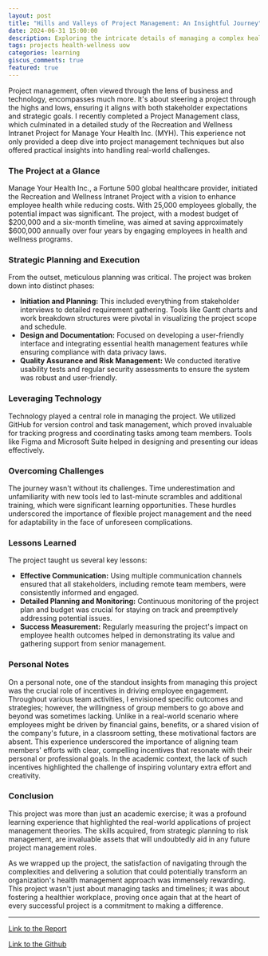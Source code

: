 ```yaml
---
layout: post
title: "Hills and Valleys of Project Management: An Insightful Journey"
date: 2024-06-31 15:00:00
description: Exploring the intricate details of managing a complex health and wellness project from a university course perspective.
tags: projects health-wellness uow
categories: learning
giscus_comments: true
featured: true
---
```


Project management, often viewed through the lens of business and technology, encompasses much more. It's about steering a project through the highs and lows, ensuring it aligns with both stakeholder expectations and strategic goals. I recently completed a Project Management class, which culminated in a detailed study of the Recreation and Wellness Intranet Project for Manage Your Health Inc. (MYH). This experience not only provided a deep dive into project management techniques but also offered practical insights into handling real-world challenges.

### The Project at a Glance

Manage Your Health Inc., a Fortune 500 global healthcare provider, initiated the Recreation and Wellness Intranet Project with a vision to enhance employee health while reducing costs. With 25,000 employees globally, the potential impact was significant. The project, with a modest budget of $200,000 and a six-month timeline, was aimed at saving approximately $600,000 annually over four years by engaging employees in health and wellness programs.

### Strategic Planning and Execution

From the outset, meticulous planning was critical. The project was broken down into distinct phases:
- **Initiation and Planning:** This included everything from stakeholder interviews to detailed requirement gathering. Tools like Gantt charts and work breakdown structures were pivotal in visualizing the project scope and schedule.
- **Design and Documentation:** Focused on developing a user-friendly interface and integrating essential health management features while ensuring compliance with data privacy laws.
- **Quality Assurance and Risk Management:** We conducted iterative usability tests and regular security assessments to ensure the system was robust and user-friendly.

### Leveraging Technology

Technology played a central role in managing the project. We utilized GitHub for version control and task management, which proved invaluable for tracking progress and coordinating tasks among team members. Tools like Figma and Microsoft Suite helped in designing and presenting our ideas effectively.

### Overcoming Challenges

The journey wasn't without its challenges. Time underestimation and unfamiliarity with new tools led to last-minute scrambles and additional training, which were significant learning opportunities. These hurdles underscored the importance of flexible project management and the need for adaptability in the face of unforeseen complications.

### Lessons Learned

The project taught us several key lessons:
- **Effective Communication:** Using multiple communication channels ensured that all stakeholders, including remote team members, were consistently informed and engaged.
- **Detailed Planning and Monitoring:** Continuous monitoring of the project plan and budget was crucial for staying on track and preemptively addressing potential issues.
- **Success Measurement:** Regularly measuring the project's impact on employee health outcomes helped in demonstrating its value and gathering support from senior management.

### Personal Notes

On a personal note, one of the standout insights from managing this project was the crucial role of incentives in driving employee engagement. Throughout various team activities, I envisioned specific outcomes and strategies; however, the willingness of group members to go above and beyond was sometimes lacking. Unlike in a real-world scenario where employees might be driven by financial gains, benefits, or a shared vision of the company's future, in a classroom setting, these motivational factors are absent. This experience underscored the importance of aligning team members' efforts with clear, compelling incentives that resonate with their personal or professional goals. In the academic context, the lack of such incentives highlighted the challenge of inspiring voluntary extra effort and creativity.

### Conclusion

This project was more than just an academic exercise; it was a profound learning experience that highlighted the real-world applications of project management theories. The skills acquired, from strategic planning to risk management, are invaluable assets that will undoubtedly aid in any future project management roles.

As we wrapped up the project, the satisfaction of navigating through the complexities and delivering a solution that could potentially transform an organization's health management approach was immensely rewarding. This project wasn't just about managing tasks and timelines; it was about fostering a healthier workplace, proving once again that at the heart of every successful project is a commitment to making a difference.

---

[Link to the Report](/assets/pdf/ProjectManagement_Report.pdf)

[Link to the Github](https://github.com/kgoel59/883-project-management)